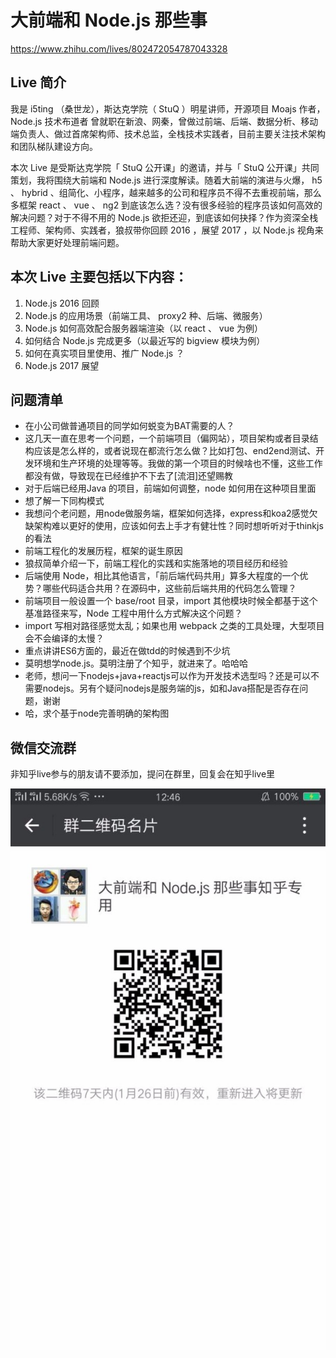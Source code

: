 # 大前端和 Node.js 那些事

https://www.zhihu.com/lives/802472054787043328

## Live 简介

我是 i5ting （桑世龙），斯达克学院（ StuQ ）明星讲师，开源项目 Moajs 作者， Node.js 技术布道者 曾就职在新浪、网秦，曾做过前端、后端、数据分析、移动端负责人、做过首席架构师、技术总监，全栈技术实践者，目前主要关注技术架构和团队梯队建设方向。

本次 Live 是受斯达克学院「 StuQ 公开课」的邀请，并与「 StuQ 公开课」共同策划，我将围绕大前端和 Node.js 进行深度解读。随着大前端的演进与火爆， h5 、 hybrid 、组简化、小程序，越来越多的公司和程序员不得不去重视前端，那么多框架 react 、 vue 、 ng2 到底该怎么选？没有很多经验的程序员该如何高效的解决问题？对于不得不用的 Node.js 欲拒还迎，到底该如何抉择？作为资深全栈工程师、架构师、实践者，狼叔带你回顾 2016 ，展望 2017 ，以 Node.js 视角来帮助大家更好处理前端问题。

## 本次 Live 主要包括以下内容：

1. Node.js 2016 回顾
1. Node.js 的应用场景（前端工具、 proxy2 种、后端、微服务）
1. Node.js 如何高效配合服务器端渲染（以 react 、 vue 为例）
1. 如何结合 Node.js 完成更多（以最近写的 bigview 模块为例）
1. 如何在真实项目里使用、推广 Node.js ？
1. Node.js 2017 展望

## 问题清单

- 在小公司做普通项目的同学如何蜕变为BAT需要的人？
- 这几天一直在思考一个问题，一个前端项目（偏网站），项目架构或者目录结构应该是怎么样的，或者说现在都流行怎么做？比如打包、end2end测试、开发环境和生产环境的处理等等。我做的第一个项目的时候啥也不懂，这些工作都没有做，导致现在已经维护不下去了[流泪]还望赐教
- 对于后端已经用Java 的项目，前端如何调整，node 如何用在这种项目里面
- 想了解一下同构模式
- 我想问个老问题，用node做服务端，框架如何选择，express和koa2感觉欠缺架构难以更好的使用，应该如何去上手才有健壮性？同时想听听对于thinkjs的看法
- 前端工程化的发展历程，框架的诞生原因
- 狼叔简单介绍一下，前端工程化的实践和实施落地的项目经历和经验
- 后端使用 Node，相比其他语言，「前后端代码共用」算多大程度的一个优势？哪些代码适合共用？在源码中，这些前后端共用的代码怎么管理？
- 前端项目一般设置一个 base/root 目录，import 其他模块时候全都基于这个基准路径来写，Node 工程中用什么方式解决这个问题？
- import 写相对路径感觉太乱；如果也用 webpack 之类的工具处理，大型项目会不会编译的太慢？
- 重点讲讲ES6方面的，最近在做tdd的时候遇到不少坑
- 莫明想学node.js。莫明注册了个知乎，就进来了。哈哈哈
- 老师，想问一下nodejs+java+reactjs可以作为开发技术选型吗？还是可以不需要nodejs。另有个疑问nodejs是服务端的js，如和Java搭配是否存在问题，谢谢
- 哈，求个基于node完善明确的架构图

## 微信交流群

非知乎live参与的朋友请不要添加，提问在群里，回复会在知乎live里

![Stuq](stuq.jpg)

